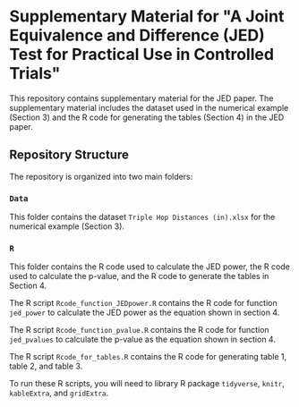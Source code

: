 
# Supplementary Material for "A Joint Equivalence and Difference (JED) Test for Practical Use in Controlled Trials"

This repository contains supplementary material for the JED paper. The supplementary material includes the dataset used in the numerical example (Section 3) and the R code for generating the tables (Section 4) in the JED paper.

## Repository Structure

The repository is organized into two main folders:

### `Data`

This folder contains the dataset `Triple Hop Distances (in).xlsx` for the numerical example (Section 3).

### `R` 

This folder contains the R code used to calculate the JED power, the R code used to calculate the p-value, and the R code to generate the tables in Section 4.

The R script `Rcode_function_JEDpower.R` contains the R code for function `jed_power` to calculate the JED power as the equation shown in section 4.

The R script `Rcode_function_pvalue.R` contains the R code for function `jed_pvalues` to calculate the p-value as the equation shown in section 4.

The R script `Rcode_for_tables.R` contains the R code for generating table 1, table 2, and table 3. 

To run these R scripts, you will need to library R package `tidyverse`, `knitr`, `kableExtra`, and `gridExtra`. 
